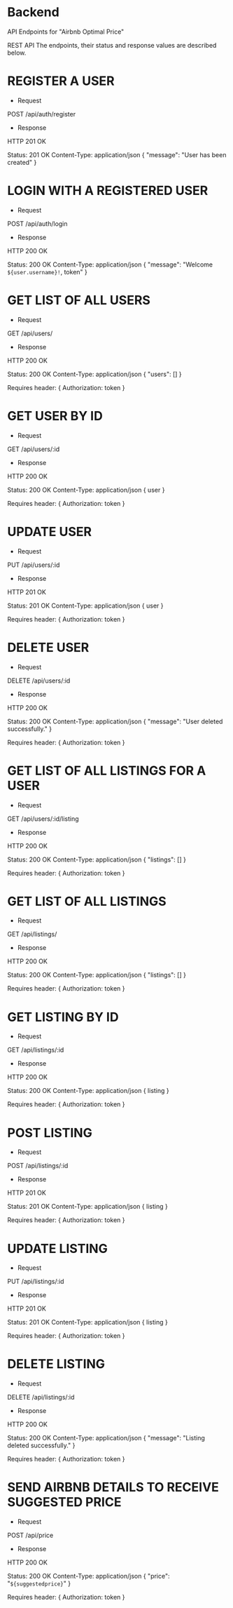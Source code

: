 # Backend

API Endpoints for "Airbnb Optimal Price"

REST API
The endpoints, their status and response values are described below.

# REGISTER A USER

- Request

POST /api/auth/register

- Response

HTTP 201 OK

Status: 201 OK
Content-Type: application/json
{ "message": "User has been created" }

# LOGIN WITH A REGISTERED USER

- Request

POST /api/auth/login

- Response

HTTP 200 OK

Status: 200 OK
Content-Type: application/json
{ "message": "Welcome `${user.username}!`, token" }

# GET LIST OF ALL USERS

- Request

GET /api/users/

- Response

HTTP 200 OK

Status: 200 OK
Content-Type: application/json
{ "users": [] }

Requires header:
{ Authorization: token }

# GET USER BY ID

- Request

GET /api/users/:id

- Response

HTTP 200 OK

Status: 200 OK
Content-Type: application/json
{ user }

Requires header:
{ Authorization: token }

# UPDATE USER

- Request

PUT /api/users/:id

- Response

HTTP 201 OK

Status: 201 OK
Content-Type: application/json
{ user }

Requires header:
{ Authorization: token }

# DELETE USER

- Request

DELETE /api/users/:id

- Response

HTTP 200 OK

Status: 200 OK
Content-Type: application/json
{ "message": "User deleted successfully." }

Requires header:
{ Authorization: token }

# GET LIST OF ALL LISTINGS FOR A USER

- Request

GET /api/users/:id/listing

- Response

HTTP 200 OK

Status: 200 OK
Content-Type: application/json
{ "listings": [] }

Requires header:
{ Authorization: token }

# GET LIST OF ALL LISTINGS

- Request

GET /api/listings/

- Response

HTTP 200 OK

Status: 200 OK
Content-Type: application/json
{ "listings": [] }

Requires header:
{ Authorization: token }

# GET LISTING BY ID

- Request

GET /api/listings/:id

- Response

HTTP 200 OK

Status: 200 OK
Content-Type: application/json
{ listing }

Requires header:
{ Authorization: token }

# POST LISTING

- Request

POST /api/listings/:id

- Response

HTTP 201 OK

Status: 201 OK
Content-Type: application/json
{ listing }

Requires header:
{ Authorization: token }

# UPDATE LISTING

- Request

PUT /api/listings/:id

- Response

HTTP 201 OK

Status: 201 OK
Content-Type: application/json
{ listing }

Requires header:
{ Authorization: token }

# DELETE LISTING

- Request

DELETE /api/listings/:id

- Response

HTTP 200 OK

Status: 200 OK
Content-Type: application/json
{ "message": "Listing deleted successfully." }

Requires header:
{ Authorization: token }

# SEND AIRBNB DETAILS TO RECEIVE SUGGESTED PRICE

- Request

POST /api/price

- Response

HTTP 200 OK

Status: 200 OK
Content-Type: application/json
{ "price": "`${suggestedprice}`" }

Requires header:
{ Authorization: token }
